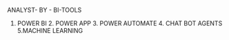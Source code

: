 ANALYST- BY -  BI-TOOLS
1. POWER BI 2. POWER APP 3. POWER AUTOMATE 4. CHAT BOT AGENTS 5.MACHINE LEARNING
